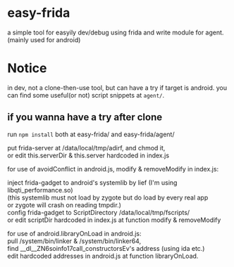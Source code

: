 # easy-frida
a simple tool for easyily dev/debug using frida and write module for agent. (mainly used for android)

# Notice
in dev, not a clone-then-use tool, but can have a try if target is android.
you can find some useful(or not) script snippets at `agent/`.

## if you wanna have a try after clone

run `npm install` both at easy-frida/ and easy-frida/agent/  

put frida-server at /data/local/tmp/adirf, and chmod it,  
or edit this.serverDir & this.server hardcoded in index.js  

for use of avoidConflict in android.js,  modify & removeModify in index.js:  

inject frida-gadget to android's systemlib by lief (I'm using libqti_performance.so)  
(this systemlib must not load by zygote but do load by every real app  
or zygote will crash on reading tmpdir.)  
config frida-gadget to ScriptDirectory /data/local/tmp/fscripts/  
or edit scriptDir hardcoded in index.js at function modify & removeModify  

for use of android.libraryOnLoad in android.js:  
pull /system/bin/linker & /system/bin/linker64,  
find __dl__ZN6soinfo17call_constructorsEv's address (using ida etc.)  
edit hardcoded addresses in android.js at function libraryOnLoad.  